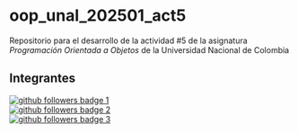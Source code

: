 # oop_unal_202501_act5

Repositorio para el desarrollo de la actividad #5 de la asignatura _Programación Orientada a Objetos_ de la Universidad Nacional de Colombia

## Integrantes

<a href="https://github.com/Kolozuz">
    <img src="https://img.shields.io/github/followers/Kolozuz?style=flat-square&label=Juan%20Pablo%20Morales%20Cruz&labelColor=gold" alt="github followers badge 1">
</a>
<br>
<a href="https://github.com/ElShinobiz">
    <img src="https://img.shields.io/github/followers/ElShinobiz?style=flat-square&label=Brayan%20Sierra%20Giraldo&labelColor=blue" alt="github followers badge 2">
</a>
<br>
<a href="https://github.com/Mbautista0">
    <img src="https://img.shields.io/github/followers/Mbautista0?style=flat-square&label=Maikoll%20Bautista&labelColor=crimson" alt="github followers badge 3">
</a>